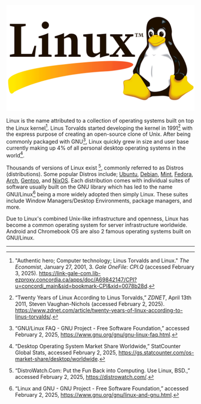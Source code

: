 ![Linux Logo](images/Linux-Symbol-1933970093.png)

Linux is the name attributed to a collection of operating systems built on top the Linux kernel[^1]. Linus Torvalds started developing the kernel in 1991[^2] with the express purpose of creating an open-source clone of Unix. After being commonly packaged with GNU[^3], Linux quickly grew in size and user base currently making up 4% of all personal desktop operating systems in the world[^4].

Thousands of versions of Linux exist [^5], commonly referred to as Distros (distributions). Some popular Distros include; [Ubuntu](https://ubuntu.com/download), [Debian](https://www.debian.org/), [Mint](https://www.linuxmint.com/), [Fedora](https://fedoraproject.org/), [Arch](https://archlinux.org/), [Gentoo](https://www.gentoo.org/), and [NixOS](https://nixos.org/). Each distribution comes with individual suites of software usually built on the GNU library which has led to the name GNU/Linux[^6] being a more widely adopted then simply Linux. These suites include Window Managers/Desktop Environments, package managers, and more.

Due to Linux's combined Unix-like infrastructure and openness, Linux has become a common operating system for server infrastructure worldwide. Android and Chromebook OS are also 2 famous operating systems built on GNU/Linux.

---

[^1]: "Authentic hero; Computer technology; Linus Torvalds and Linux." _The Economist_, January 27, 2001, 3. _Gale OneFile: CPI.Q_ (accessed February 3, 2025). https://link-gale-com.lib-ezproxy.concordia.ca/apps/doc/A69842147/CPI?u=concordi_main&sid=bookmark-CPI&xid=0078b28d.
[^2]: “Twenty Years of Linux According to Linus Torvalds,” *ZDNET*, April 13th 2011, Steven Vaughan-Nichols  (accessed February 2, 2025). https://www.zdnet.com/article/twenty-years-of-linux-according-to-linus-torvalds/.
[^3]: “GNU/Linux FAQ - GNU Project - Free Software Foundation,” accessed February 2, 2025, https://www.gnu.org/gnu/gnu-linux-faq.html.
[^4]: “Desktop Operating System Market Share Worldwide,” StatCounter Global Stats, accessed February 2, 2025, https://gs.statcounter.com/os-market-share/desktop/worldwide.
[^5]: “DistroWatch.Com: Put the Fun Back into Computing. Use Linux, BSD.,” accessed February 2, 2025, https://distrowatch.com/.
[^6]: “Linux and GNU - GNU Project - Free Software Foundation,” accessed February 2, 2025, https://www.gnu.org/gnu/linux-and-gnu.html.



